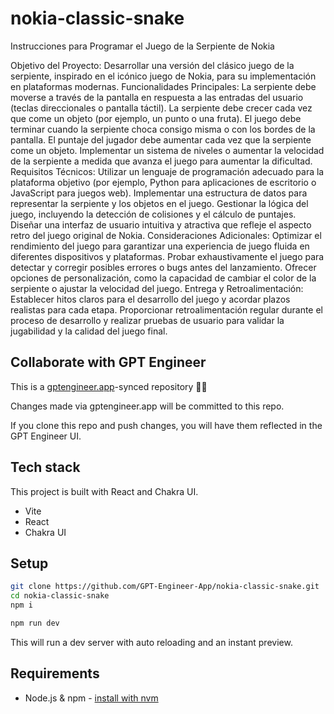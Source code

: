 # nokia-classic-snake

Instrucciones para Programar el Juego de la Serpiente de Nokia

Objetivo del Proyecto:
Desarrollar una versión del clásico juego de la serpiente, inspirado en el icónico juego de Nokia, para su implementación en plataformas modernas.
Funcionalidades Principales:
La serpiente debe moverse a través de la pantalla en respuesta a las entradas del usuario (teclas direccionales o pantalla táctil).
La serpiente debe crecer cada vez que come un objeto (por ejemplo, un punto o una fruta).
El juego debe terminar cuando la serpiente choca consigo misma o con los bordes de la pantalla.
El puntaje del jugador debe aumentar cada vez que la serpiente come un objeto.
Implementar un sistema de niveles o aumentar la velocidad de la serpiente a medida que avanza el juego para aumentar la dificultad.
Requisitos Técnicos:
Utilizar un lenguaje de programación adecuado para la plataforma objetivo (por ejemplo, Python para aplicaciones de escritorio o JavaScript para juegos web).
Implementar una estructura de datos para representar la serpiente y los objetos en el juego.
Gestionar la lógica del juego, incluyendo la detección de colisiones y el cálculo de puntajes.
Diseñar una interfaz de usuario intuitiva y atractiva que refleje el aspecto retro del juego original de Nokia.
Consideraciones Adicionales:
Optimizar el rendimiento del juego para garantizar una experiencia de juego fluida en diferentes dispositivos y plataformas.
Probar exhaustivamente el juego para detectar y corregir posibles errores o bugs antes del lanzamiento.
Ofrecer opciones de personalización, como la capacidad de cambiar el color de la serpiente o ajustar la velocidad del juego.
Entrega y Retroalimentación:
Establecer hitos claros para el desarrollo del juego y acordar plazos realistas para cada etapa.
Proporcionar retroalimentación regular durante el proceso de desarrollo y realizar pruebas de usuario para validar la jugabilidad y la calidad del juego final.

## Collaborate with GPT Engineer

This is a [gptengineer.app](https://gptengineer.app)-synced repository 🌟🤖

Changes made via gptengineer.app will be committed to this repo.

If you clone this repo and push changes, you will have them reflected in the GPT Engineer UI.

## Tech stack

This project is built with React and Chakra UI.

- Vite
- React
- Chakra UI

## Setup

```sh
git clone https://github.com/GPT-Engineer-App/nokia-classic-snake.git
cd nokia-classic-snake
npm i
```

```sh
npm run dev
```

This will run a dev server with auto reloading and an instant preview.

## Requirements

- Node.js & npm - [install with nvm](https://github.com/nvm-sh/nvm#installing-and-updating)
